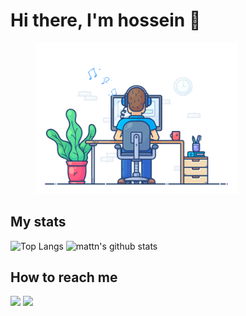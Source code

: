 # Hi there, I'm hossein 🙂
<p align="center" style="width:80%;">
  <img src="https://raw.githubusercontent.com/hossein-heydari79/hossein-heydari79/main/drow.gif" alt="animated" width="80%" />
</p>

## My stats
![Top Langs](https://github-readme-stats.vercel.app/api?username=hossein-heydari79&show_icons=true&include_all_commits=true&theme=material-palenight)
![mattn's github stats](https://github-readme-stats.vercel.app/api/top-langs/?username=hossein-heydari79&layout=compact&theme=material-palenight&langs_count=12)

<!-- 
## What i Know
![javascript](https://img.icons8.com/dusk/64/000000/javascript-logo.png)
![react](https://img.icons8.com/officel/64/000000/react.png)
![sass](https://img.icons8.com/color/64/000000/sass.png) -->


## How to reach me
<a href="https://t.me/hossein_heydari79" target="_blank"><img src="https://www.vectorlogo.zone/logos/telegram/telegram-tile.svg" width="32"/></a>
<a href="https://www.linkedin.com/in/hossein-heydari-7085931b8" target="_blank"><img src="https://www.vectorlogo.zone/logos/linkedin/linkedin-tile.svg" width="32"/></a>
